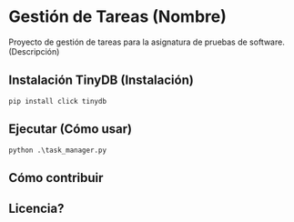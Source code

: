 # Gestión de Tareas (Nombre)
Proyecto de gestión de tareas para la asignatura de pruebas de software. (Descripción)

## Instalación TinyDB (Instalación)
```
pip install click tinydb
```

## Ejecutar (Cómo usar)
```
python .\task_manager.py
```

## Cómo contribuir

## Licencia?